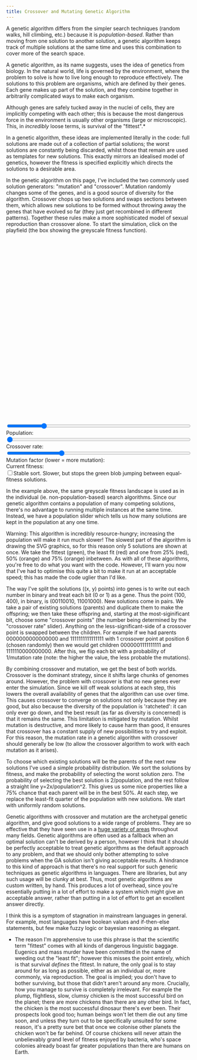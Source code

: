 ```yaml
---
title: Crossover and Mutating Genetic Algorithm
---
```

A genetic algorithm differs from the simpler search techniques (random walks, hill climbing, etc.) because it is *population-based*. Rather than moving from one solution to another solution, a genetic algorithm keeps track of multiple solutions at the same time and uses this combination to cover more of the search space.

A genetic algorithm, as its name suggests, uses the idea of genetics from biology. In the natural world, life is governed by the environment, where the problem to solve is how to live long enough to reproduce effectively. The solutions to this problem are organisms, which are defined by their genes. Each gene makes up part of the solution, and they combine together in arbitrarily complicated ways to make each organism.

Although genes are safely tucked away in the nuclei of cells, they are implicitly competing with each other; this is because the most dangerous force in the environment is usually other organisms (large or microscopic). This, in *incredibly* loose terms, is survival of the "fittest".*

In a genetic algorithm, these ideas are implemented literally in the code: full solutions are made out of a collection of partial solutions; the worst solutions are constantly being discarded, whilst those that remain are used as templates for new solutions. This exactly mirrors an idealised model of genetics, however the fitness is specified explicitly which directs the solutions to a desirable area.

In the genetic algorithm on this page, I've included the two commonly used solution generators: "mutation" and "crossover". Mutation randomly changes some of the genes, and is a good source of diversity for the algorithm. Crossover chops up two solutions and swaps sections between them, which allows new solutions to be formed without throwing away the genes that have evolved so far (they just get recombined in different patterns). Together these rules make a more sophisticated model of sexual reproduction than crossover alone. To start the simulation, click on the playfield (the box showing the greyscale fitness function).

<div id="mutatecross_playfield" style="width: 500px; height: 500px;"></div>
<form action="#" type="get">
 <div>
  <input type="range" min="1" max="100" value="20" id="mutatecross_population" style="width: 500px;" />
  <label for="mutatecross_population">Population:&nbsp;</label><a href="#" id="mutatecross_population_display"></a>
 </div>
 <div>
  <input type="range" min="1" max="10" id="mutatecross_cross_rate" value="1" style="width: 500px;" />
  <label for="mutatecross_cross_rate">Crossover rate:&nbsp;</label><a href="#" id="mutatecross_cross_rate_display"></a>
 </div>
 <div>
  <input type="range" min="2" max="50" id="mutatecross_mutate_rate" value="16" style="width: 500px;" />
  <label for="mutatecross_mutate_rate">Mutation factor (lower = more mutation):&nbsp;</label><a href="#" id="mutatecross_mutate_rate_display"></a>
 </div>
 <div>
  Current fitness:&nbsp;<a href="#" id="mutatecross_fitness"></a>
 </div>
 <div>
  <input type="checkbox" id="mutatecross_stable" value="0" /><label for="mutatecross_stable">Stable sort. Slower, but stops the green blob jumping between equal-fitness solutions.</label>
 </div>
</form>
<script src="/js/jquery.js"></script>
<script src="/js/jquery_svg.js"></script>
<script src="/js/underscore.js"></script>
<script src="/js/optimisation/mutatecross.js"></script>

In the example above, the same greyscale fitness landscape is used as in the individual (ie. non-population-based) search algorithms. Since our genetic algorithm contains a population of many competing solutions, there's no advantage to running multiple instances at the same time. Instead, we have a population slider which tells us how many solutions are kept in the population at any one time.

Warning: This algorithm is incredibly resource-hungry; increasing the population will make it run much slower! The slowest part of the algorithm is drawing the SVG graphics, so for this reason only 5 solutions are shown at once. We take the fittest (green), the least fit (red) and one from 25% (red), 50% (orange) and 75% (orange) inbetween. As with all of these algorithms, you're free to do what you want with the code. However, I'll warn you now that I've had to optimise this quite a bit to make it run at an acceptable speed; this has made the code uglier than I'd like.

The way I've split the solutions ((x, y) points) into genes is to write out each number in binary and treat each bit (0 or 1) as a gene. Thus the point (100, 400), in binary, is (00110010, 11001000). New solutions come in pairs. We take a pair of existing solutions (parents) and duplicate them to make the offspring; we then take these offspring and, starting at the most-siginificant bit, choose some "crossover points" (the number being determined by the "crossover rate" slider). Anything on the less-significant-side of a crossover point is swapped between the children. For example if we had parents 0000000000000000 and 1111111111111111 with 1 crossover point at position 6 (chosen randomly) then we would get children 0000001111111111 and 1111110000000000. After this, we flip each bit with a probability of 1/mutation rate (note: the higher the value, the less probable the mutations).

By combining crossover and mutation, we get the best of both worlds. Crossover is the dominant strategy, since it shifts large chunks of genomes around. However, the problem with crossover is that no new genes ever enter the simulation. Since we kill off weak solutions at each step, this lowers the overall availability of genes that the algorithm can use over time. This causes crossover to converge on solutions not only because they are good, but also because the diversity of the population is 'ratcheted': it can only ever go down, and the best result (as far as diversity is concerned) is that it remains the same. This limitation is mitigated by mutation. Whilst mutation is destructive, and more likely to cause harm than good, it ensures that crossover has a constant supply of new possibilities to try and exploit. For this reason, the mutation rate in a genetic algorithm with crossover should generally be low (to allow the crossover algorithm to work with each mutation as it arises).

To choose which existing solutions will be the parents of the next new solutions I've used a simple probability distribution. We sort the solutions by fitness, and make the probability of selecting the worst solution zero. The probability of selecting the best solution is 2/population, and the rest follow a straight line y=2x/population^2. This gives us some nice properties like a 75% chance that each parent will be in the best 50%. At each step, we replace the least-fit quarter of the population with new solutions. We start with uniformly random solutions.

Genetic algorithms with crossover and mutation are the archetypal genetic algorithm, and give good solutions to a wide range of problems. They are so effective that they have seen use in a [huge variety of areas](http://en.wikipedia.org/wiki/Genetic_algorithm#Problem_domains) throughout many fields. Genetic algorithms are often used as a fallback when an optimal solution can't be derived by a person, however I think that it should be perfectly acceptable to treat genetic algorithms as the default approach to any problem, and that we should only bother attempting to solve problems when the GA solution isn't giving acceptable results. A hindrance to this kind of approach is that there's no real support for such generic techniques as genetic algorithms in languages. There are libraries, but any such usage will be clunky at best. Thus, most genetic algorithms are custom written, by hand. This produces a lot of overhead, since you're essentially putting in a lot of effort to make a system which might give an acceptable answer, rather than putting in a lot of effort to get an excellent answer directly.

I think this is a symptom of stagnation in mainstream languages in general. For example, most languages have boolean values and if-then-else statements, but few make fuzzy logic or bayesian reasoning as elegant.

 * The reason I'm apprehensive to use this phrase is that the scientific term "fittest" comes with all kinds of dangerous linguistic baggage. Eugenics and mass murder have been committed in the name of weeding out the "least fit"; however this misses the point entirely, which is that survival *defines* the fittest. In nature, the only goal is to stay around for as long as possible, either as an individual or, more commonly, via reproduction. The goal is implied; you don't have to bother surviving, but those that didn't aren't around any more. Crucially, how you manage to survive is completely irrelevant. For example the plump, flightless, slow, clumsy chicken is the most successful bird on the planet; there are more chickens than there are any other bird. In fact, the chicken is the most successful dinosaur there's ever been. Their prospects look good too; human beings won't let them die out any time soon, and unless they turn out to be specifically unsuited for some reason, it's a pretty sure bet that once we colonise other planets the chicken won't be far behind. Of course chickens will never attain the unbelievably grand level of fitness enjoyed by bacteria, who's space colonies already boast far greater populations than there are humans on Earth.

